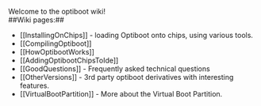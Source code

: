 Welcome to the optiboot wiki!<br>
##Wiki pages:##

* [[InstallingOnChips]] - loading Optiboot onto chips, using various tools.
* [[CompilingOptiboot]]
* [[HowOptibootWorks]]
* [[AddingOptibootChipsToIde]]
* [[GoodQuestions]] - Frequently asked technical questions
* [[OtherVersions]] - 3rd party optiboot derivatives with interesting features.
* [[VirtualBootPartition]] - More about the Virtual Boot Partition.
